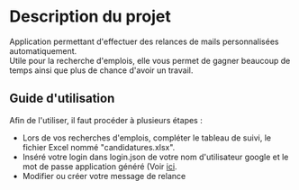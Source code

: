 # Description du projet

Application permettant d'effectuer des relances de mails personnalisées automatiquement.  
Utile pour la recherche d'emplois, elle vous permet de gagner beaucoup de temps ainsi que plus de chance d'avoir un travail.  

## Guide d'utilisation 

Afin de l'utiliser, il faut procéder à plusieurs étapes :
* Lors de vos recherches d'emplois, compléter le tableau de suivi, le fichier Excel nommé "candidatures.xlsx".
* Inséré votre login dans login.json de votre nom d'utilisateur google et le mot de passe application généré (Voir [ici](https://support.google.com/accounts/answer/185833?hl=fr).
* Modifier ou créer votre message de relance
